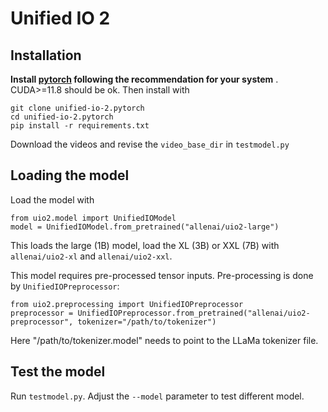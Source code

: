 # Unified IO 2
## Installation
**Install [pytorch](https://pytorch.org/) following the recommendation for your system** .
CUDA>=11.8 should be ok.
Then install with

```
git clone unified-io-2.pytorch
cd unified-io-2.pytorch
pip install -r requirements.txt
```
Download the videos and revise the `video_base_dir` in `testmodel.py`
## Loading the model

Load the model with 
```
from uio2.model import UnifiedIOModel
model = UnifiedIOModel.from_pretrained("allenai/uio2-large")
```
This loads the large (1B) model, load the XL (3B) or XXL (7B) with 
`allenai/uio2-xl` and `allenai/uio2-xxl`.

This model requires pre-processed tensor inputs. Pre-processing is done by `UnifiedIOPreprocessor`:

```
from uio2.preprocessing import UnifiedIOPreprocessor
preprocessor = UnifiedIOPreprocessor.from_pretrained("allenai/uio2-preprocessor", tokenizer="/path/to/tokenizer")
```

Here "/path/to/tokenizer.model" needs to point to the LLaMa tokenizer file.

## Test the model
Run `testmodel.py`. Adjust the `--model` parameter to test different model.




